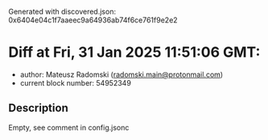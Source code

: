Generated with discovered.json: 0x6404e04c1f7aaeec9a64936ab74f6ce761f9e2e2

# Diff at Fri, 31 Jan 2025 11:51:06 GMT:

- author: Mateusz Radomski (<radomski.main@protonmail.com>)
- current block number: 54952349

## Description

Empty, see comment in config.jsonc
